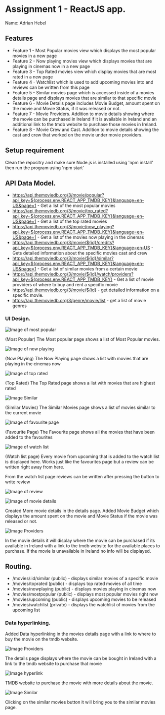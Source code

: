 # Assignment 1 - ReactJS app.

Name: Adrian Hebel

## Features

+ Feature 1 - Most Popular movies view which displays the most popular movies in a new page
+ Feature 2 - Now playing movies view which displays movies that are playing in cinemas now in a new page
+ Feature 3 - Top Rated movies view which display movies that are most rated in a new page
+ Feature 4 - Watchlist which is used to add upcoming movies into and reviews can be written from this page
+ Feature 5 - Similar movies page which is accessed inside of a movies details page and displays movies that are similar to that specific movie
+ Feature 6 - Movie Details page includes Movie Budget, amount spent on the movie and Movie Status, if it was released or not.
+ Feature 7 - Movie Providers. Addition to movie details showing where the movie can be purchased in Ireland if it is available in Ireland and an additional link to the tmdb website to purchase those movies in Ireland.
+ Feature 8 - Movie Crew and Cast. Addition to movie details showing the cast and crew that worked on the movie under movie providers.

## Setup requirement

Clean the repositry and make sure Node.js is installed using 'npm install' then run the program using 'npm start'

## API Data Model.

+ https://api.themoviedb.org/3/movie/popular?api_key=${process.env.REACT_APP_TMDB_KEY}&language=en-US&page=1 - Get a list of the most popular movies
+ https://api.themoviedb.org/3/movie/top_rated?api_key=${process.env.REACT_APP_TMDB_KEY}&language=en-US&page=1 - Get a list of the top rated movies
+ https://api.themoviedb.org/3/movie/now_playing?api_key=${process.env.REACT_APP_TMDB_KEY}&language=en-US&page=1 - Get a list of the movies now playing in the cinemas
+ https://api.themoviedb.org/3/movie/${id}/credits?api_key=${process.env.REACT_APP_TMDB_KEY}&language=en-US - Gets detailed information about the specific movies cast and crew
+ https://api.themoviedb.org/3/movie/${id}/similar?api_key=${process.env.REACT_APP_TMDB_KEY}&language=en-US&page=1 - Get a list of similar movies from a certain movie
+ https://api.themoviedb.org/3/movie/${id}/watch/providers?api_key=${process.env.REACT_APP_TMDB_KEY} - Get a list of movie providers of where to buy and rent a specific movie
+ https://api.themoviedb.org/3/movie/${id} - get detailed information on a specific movie. 
+ https://api.themoviedb.org/3/genre/movie/list - get a list of movie genres

### UI Design.
![Image of most popular](https://github.com/MrSpeedy68/MoviesApp/blob/main/images/mostpopular.jpg?raw=true)

(Most Popular) The Most popular page shows a list of Most Popular movies.


![Image of now playing](https://github.com/MrSpeedy68/MoviesApp/blob/main/images/nowplaying.jpg?raw=true)

(Now Playing) The Now Playing page shows a list with movies that are playing in the cinemas now


![Image of top rated](https://github.com/MrSpeedy68/MoviesApp/blob/main/images/toprated.jpg?raw=true)

(Top Rated) The Top Rated page shows a list with movies that are highest rated


![Image Similar](https://github.com/MrSpeedy68/MoviesApp/blob/main/images/similarmovies.jpg?raw=true)

(Similar Movies) The Similar Movies page shows a list of movies similar to the current movie


![Image of favourite page](https://github.com/MrSpeedy68/MoviesApp/blob/main/images/favouritepage.jpg?raw=true)

(Favourite Page) The Favourite page shows all the movies that have been added to the favourites


![Image of watch list](https://github.com/MrSpeedy68/MoviesApp/blob/main/images/watchlistpage.jpg?raw=true)

(Watch list page) Every movie from upcoming that is added to the watch list is displayed here. Works just like the favourites page but a review can be written right away from here.


From the watch list page reviews can be written after pressing the button to write review

![Image of review](https://github.com/MrSpeedy68/MoviesApp/blob/main/images/writereview.jpg?raw=true)


![Image of movie details](https://github.com/MrSpeedy68/MoviesApp/blob/main/images/detailspage.jpg?raw=true)

Created More movie details in the details page. Added Movie Budget which displays the amount spent on the movie and Movie Status if 
the movie was released or not.


![Image Providers](https://github.com/MrSpeedy68/MoviesApp/blob/main/images/buymovie.jpg?raw=true)

In the movie details it will display where the movie can be purchased if its available in Ireland with a link to the tmdb website for the available places to purchase. If the movie is unavailable in Ireland no info will be displayed.


## Routing.

+ /movies/:id/similar (public) - displays similar movies of a specific movie
+ /movies/toprated (public) - displays top rated movies of all time
+ /movies/nowplaying (public) - displays movies playing in cinemas now
+ /movies/mostpopular (public) - displays most popular movies right now
+ /movies/upcoming (public) - displays upcoming movies to be released
+ /movies/watchlist (private) - displays the watchlist of movies from the upcoming list


### Data hyperlinking.

Added Data hyperlinking in the movies details page with a link to where to buy the movie on the tmdb website.

![Image Providers](https://github.com/MrSpeedy68/MoviesApp/blob/main/images/buymovie.jpg?raw=true)

The details page displays where the movie can be bought in Ireland with a link to the tmdb website to purchase that movie

![Image hyperlink](https://github.com/MrSpeedy68/MoviesApp/blob/main/images/buylink.jpg?raw=true)

TMDB website to purchase the movie with more details about the movie.

![Image Similar](https://github.com/MrSpeedy68/MoviesApp/blob/main/images/similarmovies.jpg?raw=true)

Clicking on the similar movies button it will bring you to the similar movies page.
